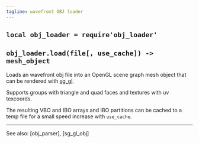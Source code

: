 ```yaml
---
tagline: wavefront OBJ loader
---
```


## `local obj_loader = require'obj_loader'`

## `obj_loader.load(file[, use_cache]) -> mesh_object`

Loads an wavefront obj file into an OpenGL scene graph mesh object that can be rendered with [sg_gl](sg_gl.html).

Supports groups with triangle and quad faces and textures with uv texcoords.

The resulting VBO and IBO arrays and IBO partitions can be cached to a temp file
for a small speed increase with `use_cache`.

----
See also: [obj_parser], [sg_gl_obj]
